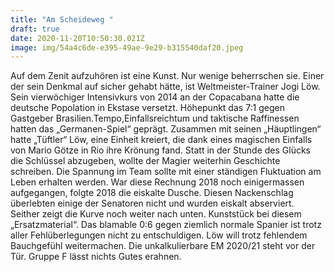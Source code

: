 ```yaml
---
title: "Am Scheideweg "
draft: true
date: 2020-11-20T10:50:30.021Z
image: img/54a4c6de-e395-49ae-9e29-b315540daf20.jpeg
---
```

Auf dem Zenit aufzuhören ist eine Kunst. Nur wenige beherrschen sie. Einer der sein Denkmal auf sicher gehabt hätte, ist Weltmeister-Trainer Jogi Löw. Sein vierwöchiger Intensivkurs von 2014 an der Copacabana hatte die deutsche Popolation in Ekstase versetzt. Höhepunkt das 7:1 gegen Gastgeber Brasilien.Tempo,Einfallsreichtum und taktische Raffinessen hatten das „Germanen-Spiel“ geprägt. Zusammen mit seinen „Häuptlingen“ hatte „Tüftler“ Löw, eine Einheit kreiert, die dank eines magischen Einfalls von Mario Götze in Rio ihre Krönung fand. Statt in der Stunde des Glücks die Schlüssel abzugeben, wollte der Magier weiterhin Geschichte schreiben. Die Spannung im Team sollte mit einer ständigen Fluktuation am Leben erhalten werden. War diese Rechnung 2018 noch einigermassen aufgegangen, folgte 2018 die eiskalte Dusche. Diesen Nackenschlag überlebten einige der Senatoren nicht und wurden eiskalt abserviert. Seither zeigt die Kurve noch weiter nach unten. Kunststück bei diesem „Ersatzmaterial“. Das blamable 0:6 gegen ziemlich normale Spanier ist trotz aller Fehlüberlegungen nicht zu entschuldigen. Löw will trotz fehlendem Bauchgefühl weitermachen.  Die unkalkulierbare EM 2020/21 steht vor der Tür. Gruppe F lässt nichts Gutes erahnen.